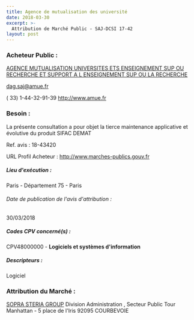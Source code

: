 ```yaml
---
title: Agence de mutualisation des université
date: 2018-03-30
excerpt: >-
  Attribution de Marché Public - SAJ-DCSI 17-42
layout: post
---
```


### Acheteur Public : 
<a href="/acheteur-32/siren-180043127"> AGENCE MUTUALISATION UNIVERSITES ETS ENSEIGNEMENT SUP OU RECHERCHE ET SUPPORT A L ENSEIGNEMENT SUP OU LA RECHERCHE</a><br/>



dag.saj@amue.fr

( 33) 1-44-32-91-39
http://www.amue.fr
### Besoin :

La présente consultation a pour objet la tierce maintenance applicative et évolutive du produit SIFAC DEMAT

Ref. avis : 18-43420

URL Profil Acheteur : http://www.marches-publics.gouv.fr

##### Lieu d'exécution :

Paris - Département 75 - Paris

###### Date de publication de l'avis d'attribution : 
30/03/2018

##### Codes CPV concerné(s) :
CPV48000000 - **Logiciels et systèmes d'information** <br/>

##### Descripteurs :
Logiciel <br/>

### Attribution du Marché :
<a href="/entreprise-254/siren-326820065"> SOPRA STERIA GROUP</a>    Division Administration , Secteur Public Tour Manhattan - 5 place de l'Iris 92095 COURBEVOIE <br/>
